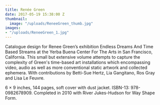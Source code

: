 ```yaml
---
title: Renée Green
date: 2017-05-19 15:38:00 Z
thumbnail:
  image: "/uploads/ReneeGreen_thumb.jpg"
images:
- "/uploads/ReneeGreen_1.jpg"
---
```


Catalogue design for Renee Green’s exhibition Endless Dreams And Time Based Streams at the Yerba Buena Center For The Arts in San Francisco, California. This small but extensive volume attempts to capture the complexity of Green's time-based art installations which encompassing video, audio as well as more conventional static artwork and collected ephemera. With contributions by Betti-Sue Hertz, Lia Gangitano, Ros Gray and Lisa Le Feuvre. 

6 × 9 inches, 144 pages, soft cover with dust jacket. ISBN-13: 978-0982678909. Completed in 2010 with River Jukes-Hudson for Way Shape Form. 